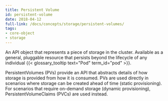 ```yaml
---
title: Persistent Volume
id: persistent-volume
date: 2018-04-12
full-link: /docs/concepts/storage/persistent-volumes/
tags:
- core-object
- storage 
---
```

 An API object that represents a piece of storage in the cluster. Available as a general, pluggable resource that persists beyond the lifecycle of any individual {{< glossary_tooltip text="Pod" term_id="pod" >}}.

<!--more--> 

PersistentVolumes (PVs) provide an API that abstracts details of how storage is provided from how it is consumed.
PVs are used directly in scenarios where storage can be created ahead of time (static provisioning).
For scenarios that require on-demand storage (dynamic provisioning), PersistentVolumeClaims (PVCs) are used instead.

